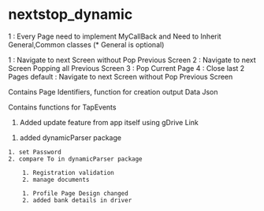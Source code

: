 # nextstop_dynamic

<!-- New Page Creation Instruction -->
  1 : Every Page need to implement MyCallBack and Need to Inherit General,Common classes (* General is optional)

<!-- Page Navigation Type (Event Name: typeOfNavigation)-->
  1 : Navigate to next Screen without Pop Previous Screen
  2 : Navigate to next Screen  Popping all  Previous Screen
  3 : Pop Current Page
  4 : Close last 2 Pages
  default :  Navigate to next Screen without Pop Previous Screen

<!-- General Class -->
  Contains Page Identifiers, function for creation output Data Json

<!-- Common Class  -->
  Contains functions for TapEvents



 <!-- version 1.0.1 Change Logs --> 
 1. Added update feature from app itself using gDrive Link

  <!-- version 1.0.2 Change Logs -->
  1. added dynamicParser package

 <!-- version 1.0.3 Change Logs -->
    1. set Password
    2. compare To in dynamicParser package

<!-- version 1.0.4 Change Logs -->
        1. Registration validation
        2. manage documents

<!-- version 1.0.5 Change Logs -->
        1. Profile Page Design changed
        2. added bank details in driver